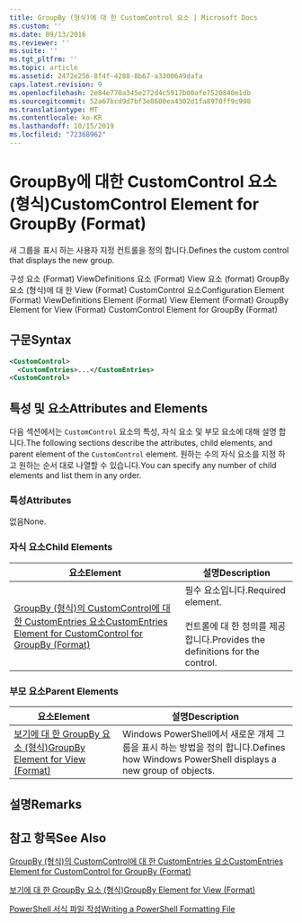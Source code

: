 ```yaml
---
title: GroupBy (형식)에 대 한 CustomControl 요소 | Microsoft Docs
ms.custom: ''
ms.date: 09/13/2016
ms.reviewer: ''
ms.suite: ''
ms.tgt_pltfrm: ''
ms.topic: article
ms.assetid: 2472e256-8f4f-4288-8b67-a3300649dafa
caps.latest.revision: 9
ms.openlocfilehash: 2e84e770a345e272d4c5917b00afe7520840e1db
ms.sourcegitcommit: 52a67bcd9d7bf3e8600ea4302d1fa8970ff9c998
ms.translationtype: MT
ms.contentlocale: ko-KR
ms.lasthandoff: 10/15/2019
ms.locfileid: "72368962"
---
```

# <a name="customcontrol-element-for-groupby-format"></a><span data-ttu-id="0d872-102">GroupBy에 대한 CustomControl 요소(형식)</span><span class="sxs-lookup"><span data-stu-id="0d872-102">CustomControl Element for GroupBy (Format)</span></span>

<span data-ttu-id="0d872-103">새 그룹을 표시 하는 사용자 지정 컨트롤을 정의 합니다.</span><span class="sxs-lookup"><span data-stu-id="0d872-103">Defines the custom control that displays the new group.</span></span>

<span data-ttu-id="0d872-104">구성 요소 (Format) ViewDefinitions 요소 (Format) View 요소 (format) GroupBy 요소 (형식)에 대 한 View (Format) CustomControl 요소</span><span class="sxs-lookup"><span data-stu-id="0d872-104">Configuration Element (Format) ViewDefinitions Element (Format) View Element (Format) GroupBy Element for View (Format) CustomControl Element for GroupBy (Format)</span></span>

## <a name="syntax"></a><span data-ttu-id="0d872-105">구문</span><span class="sxs-lookup"><span data-stu-id="0d872-105">Syntax</span></span>

```xml
<CustomControl>
  <CustomEntries>...</CustomEntries>
<CustomControl>
```

## <a name="attributes-and-elements"></a><span data-ttu-id="0d872-106">특성 및 요소</span><span class="sxs-lookup"><span data-stu-id="0d872-106">Attributes and Elements</span></span>

<span data-ttu-id="0d872-107">다음 섹션에서는 `CustomControl` 요소의 특성, 자식 요소 및 부모 요소에 대해 설명 합니다.</span><span class="sxs-lookup"><span data-stu-id="0d872-107">The following sections describe the attributes, child elements, and parent element of the `CustomControl` element.</span></span> <span data-ttu-id="0d872-108">원하는 수의 자식 요소를 지정 하 고 원하는 순서 대로 나열할 수 있습니다.</span><span class="sxs-lookup"><span data-stu-id="0d872-108">You can specify any number of child elements and list them in any order.</span></span>

### <a name="attributes"></a><span data-ttu-id="0d872-109">특성</span><span class="sxs-lookup"><span data-stu-id="0d872-109">Attributes</span></span>

<span data-ttu-id="0d872-110">없음</span><span class="sxs-lookup"><span data-stu-id="0d872-110">None.</span></span>

### <a name="child-elements"></a><span data-ttu-id="0d872-111">자식 요소</span><span class="sxs-lookup"><span data-stu-id="0d872-111">Child Elements</span></span>

|<span data-ttu-id="0d872-112">요소</span><span class="sxs-lookup"><span data-stu-id="0d872-112">Element</span></span>|<span data-ttu-id="0d872-113">설명</span><span class="sxs-lookup"><span data-stu-id="0d872-113">Description</span></span>|
|-------------|-----------------|
|[<span data-ttu-id="0d872-114">GroupBy (형식)의 CustomControl에 대 한 CustomEntries 요소</span><span class="sxs-lookup"><span data-stu-id="0d872-114">CustomEntries Element for CustomControl for GroupBy (Format)</span></span>](./customentries-element-for-customcontrol-for-groupby-format.md)|<span data-ttu-id="0d872-115">필수 요소입니다.</span><span class="sxs-lookup"><span data-stu-id="0d872-115">Required element.</span></span><br /><br /> <span data-ttu-id="0d872-116">컨트롤에 대 한 정의를 제공 합니다.</span><span class="sxs-lookup"><span data-stu-id="0d872-116">Provides the definitions for the control.</span></span>|

### <a name="parent-elements"></a><span data-ttu-id="0d872-117">부모 요소</span><span class="sxs-lookup"><span data-stu-id="0d872-117">Parent Elements</span></span>

|<span data-ttu-id="0d872-118">요소</span><span class="sxs-lookup"><span data-stu-id="0d872-118">Element</span></span>|<span data-ttu-id="0d872-119">설명</span><span class="sxs-lookup"><span data-stu-id="0d872-119">Description</span></span>|
|-------------|-----------------|
|[<span data-ttu-id="0d872-120">보기에 대 한 GroupBy 요소 (형식)</span><span class="sxs-lookup"><span data-stu-id="0d872-120">GroupBy Element for View (Format)</span></span>](./groupby-element-for-view-format.md)|<span data-ttu-id="0d872-121">Windows PowerShell에서 새로운 개체 그룹을 표시 하는 방법을 정의 합니다.</span><span class="sxs-lookup"><span data-stu-id="0d872-121">Defines how Windows PowerShell displays a new group of objects.</span></span>|

## <a name="remarks"></a><span data-ttu-id="0d872-122">설명</span><span class="sxs-lookup"><span data-stu-id="0d872-122">Remarks</span></span>

## <a name="see-also"></a><span data-ttu-id="0d872-123">참고 항목</span><span class="sxs-lookup"><span data-stu-id="0d872-123">See Also</span></span>

[<span data-ttu-id="0d872-124">GroupBy (형식)의 CustomControl에 대 한 CustomEntries 요소</span><span class="sxs-lookup"><span data-stu-id="0d872-124">CustomEntries Element for CustomControl for GroupBy (Format)</span></span>](./customentries-element-for-customcontrol-for-groupby-format.md)

[<span data-ttu-id="0d872-125">보기에 대 한 GroupBy 요소 (형식)</span><span class="sxs-lookup"><span data-stu-id="0d872-125">GroupBy Element for View (Format)</span></span>](./groupby-element-for-view-format.md)

[<span data-ttu-id="0d872-126">PowerShell 서식 파일 작성</span><span class="sxs-lookup"><span data-stu-id="0d872-126">Writing a PowerShell Formatting File</span></span>](./writing-a-powershell-formatting-file.md)
